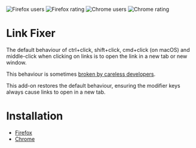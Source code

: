 ![Firefox users](https://img.shields.io/amo/users/link-fixer.svg?label=Firefox%20users)
![Firefox rating](https://img.shields.io/amo/rating/link-fixer.svg?label=Firefox%20rating)
![Chrome users](https://img.shields.io/chrome-web-store/users/mfgoieafikaldiglpkfgifoeigjcifmk.svg?label=Chrome%20users)
![Chrome rating](https://img.shields.io/chrome-web-store/rating/mfgoieafikaldiglpkfgifoeigjcifmk.svg?label=Chrome%20rating)

# Link Fixer



The default behaviour of ctrl+click, shift+click, cmd+click (on macOS) and middle-click when clicking on links is to open the link in a new tab or new window.

This behaviour is sometimes [broken by careless developers](https://superuser.com/questions/854797/why-does-ctrl-click-not-open-some-links-in-a-new-tab/).

This add-on restores the default behaviour, ensuring the modifier keys always cause links to open in a new tab.

# Installation

* [Firefox](https://addons.mozilla.org/en-US/firefox/addon/link-fixer/)
* [Chrome](https://chrome.google.com/webstore/detail/link-fixer/mfgoieafikaldiglpkfgifoeigjcifmk)
